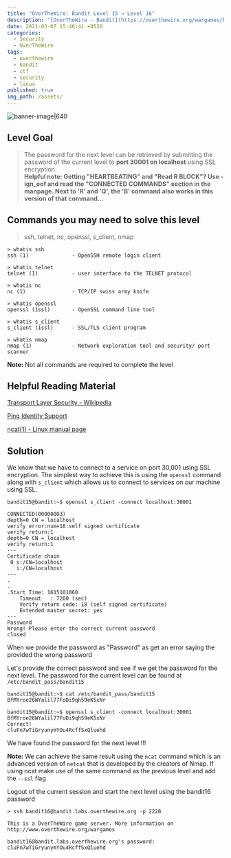 ```yaml
---
title: "OverTheWire: Bandit Level 15 → Level 16"
description: "[OverTheWire - Bandit](https://overthewire.org/wargames/bandit/bandit16.html)"
date: 2021-03-07 15:46:41 +0530
categories:
  - Security
  - OverTheWire
tags:
  - overthewire
  - bandit
  - ctf
  - security
  - linux
published: true
img_path: /assets/
---
```


![banner-image|640](overthewire-banner.png)

## Level Goal

> The password for the next level can be retrieved by submitting the password of the current level to **port 30001 on localhost** using SSL encryption.  
> **Helpful note: Getting "HEARTBEATING" and "Read R BLOCK"? Use -ign_eof and read the "CONNECTED COMMANDS" section in the manpage. Next to 'R' and 'Q', the 'B' command also works in this version of that command…**

## Commands you may need to solve this level

> ssh, telnet, nc, openssl, s_client, nmap

```
> whatis ssh  
ssh (1)              - OpenSSH remote login client  

> whatis telnet  
telnet (1)           - user interface to the TELNET protocol  

> whatis nc      
nc (1)               - TCP/IP swiss army knife  

> whatis openssl  
openssl (1ssl)       - OpenSSL command line tool  

> whatis s_client  
s_client (1ssl)      - SSL/TLS client program  

> whatis nmap      
nmap (1)             - Network exploration tool and security/ port scanner
```

**Note:** Not all commands are required to complete the level

## Helpful Reading Material

[Transport Layer Security - Wikipedia](https://en.wikipedia.org/wiki/Transport_Layer_Security)

[Ping Identity Support](https://support.pingidentity.com/s/article/OpenSSL-s-client-Commands)

[ncat(1) - Linux manual page](https://man7.org/linux/man-pages/man1/ncat.1.html)

## Solution

We know that we have to connect to a service on port 30,001 using SSL encryption. The simplest way to achieve this is using the `openssl` command along with `s_client` which allows us to connect to services on our machine using SSL.

```
bandit15@bandit:~$ openssl s_client -connect localhost:30001

CONNECTED(00000003)
depth=0 CN = localhost
verify error:num=18:self signed certificate
verify return:1
depth=0 CN = localhost
verify return:1
---
Certificate chain
 0 s:/CN=localhost
   i:/CN=localhost
---
.
.
.Start Time: 1615101060
    Timeout   : 7200 (sec)
    Verify return code: 18 (self signed certificate)
    Extended master secret: yes
---
Password
Wrong! Please enter the correct current password
closed
```

When we provide the password as "Password" as get an error saying the provided the wrong password

Let's provide the correct password and see if we get the password for the next level. The password for the current level can be found at `/etc/bandit_pass/bandit15`

```
bandit15@bandit:~$ cat /etc/bandit_pass/bandit15  
BfMYroe26WYalil77FoDi9qh59eK5xNr

bandit15@bandit:~$ openssl s_client -connect localhost:30001  
BfMYroe26WYalil77FoDi9qh59eK5xNr  
Correct!  
cluFn7wTiGryunymYOu4RcffSxQluehd
```

We have found the password for the next level !!!

**Note:** We can achieve the same result using the `ncat` command which is an advanced version of `netcat` that is developed by the creators of Nmap. If using ncat make use of the same command as the previous level and add the `--ssl` flag

Logout of the current session and start the next level using the bandit16 password

```
> ssh bandit16@bandit.labs.overthewire.org -p 2220

This is a OverTheWire game server. More information on http://www.overthewire.org/wargames

bandit16@bandit.labs.overthewire.org's password: cluFn7wTiGryunymYOu4RcffSxQluehd
```